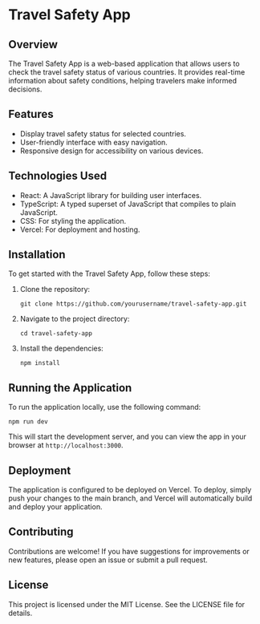 # Travel Safety App

## Overview
The Travel Safety App is a web-based application that allows users to check the travel safety status of various countries. It provides real-time information about safety conditions, helping travelers make informed decisions.

## Features
- Display travel safety status for selected countries.
- User-friendly interface with easy navigation.
- Responsive design for accessibility on various devices.

## Technologies Used
- React: A JavaScript library for building user interfaces.
- TypeScript: A typed superset of JavaScript that compiles to plain JavaScript.
- CSS: For styling the application.
- Vercel: For deployment and hosting.

## Installation
To get started with the Travel Safety App, follow these steps:

1. Clone the repository:
   ```
   git clone https://github.com/yourusername/travel-safety-app.git
   ```

2. Navigate to the project directory:
   ```
   cd travel-safety-app
   ```

3. Install the dependencies:
   ```
   npm install
   ```

## Running the Application
To run the application locally, use the following command:
```
npm run dev
```
This will start the development server, and you can view the app in your browser at `http://localhost:3000`.

## Deployment
The application is configured to be deployed on Vercel. To deploy, simply push your changes to the main branch, and Vercel will automatically build and deploy your application.

## Contributing
Contributions are welcome! If you have suggestions for improvements or new features, please open an issue or submit a pull request.

## License
This project is licensed under the MIT License. See the LICENSE file for details.